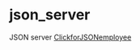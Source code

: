 # json_server 
JSON server [ClickforJSONemployee](https://json-employee-data.onrender.com/employees
)


